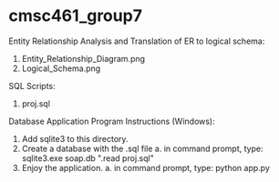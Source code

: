 # cmsc461_group7

Entity Relationship Analysis and Translation of ER to logical schema:
1. Entity_Relationship_Diagram.png
2. Logical_Schema.png

SQL Scripts:
1. proj.sql

Database Application Program Instructions (Windows):
1. Add sqlite3 to this directory.
2. Create a database with the .sql file
	a. in command prompt, type: sqlite3.exe soap.db ".read proj.sql"
3. Enjoy the application.
	a. in command prompt, type: python app.py